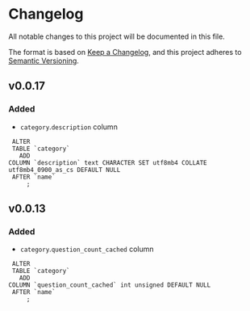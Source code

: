 # Changelog

All notable changes to this project will be documented in this file.

The format is based on [Keep a Changelog](https://keepachangelog.com/en/1.0.0/),
and this project adheres to [Semantic Versioning](https://semver.org/spec/v2.0.0.html).

## v0.0.17

### Added

- `category`.`description` column
```
 ALTER
 TABLE `category`
   ADD
COLUMN `description` text CHARACTER SET utf8mb4 COLLATE utf8mb4_0900_as_cs DEFAULT NULL
 AFTER `name`
     ;
```

## v0.0.13

### Added

- `category`.`question_count_cached` column
```
 ALTER
 TABLE `category`
   ADD
COLUMN `question_count_cached` int unsigned DEFAULT NULL
 AFTER `name`
     ;
```
